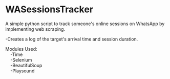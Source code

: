 # WASessionsTracker
A simple python script to track someone's online sessions on WhatsApp by implementing web scraping.

-Creates a log of the target's arrival time and session duration.

Modules Used:<br>
&nbsp; &nbsp; -Time <br>
&nbsp; &nbsp; -Selenium <br>
&nbsp; &nbsp; -BeautifulSoup <br>
&nbsp; &nbsp; -Playsound
